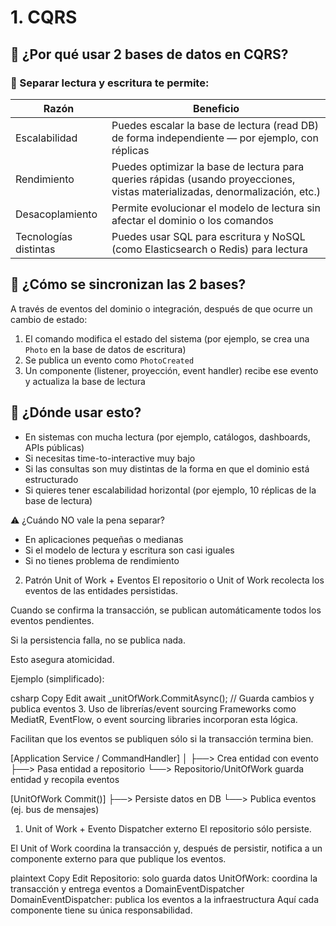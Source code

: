 # 1. CQRS
## 🧠 ¿Por qué usar 2 bases de datos en CQRS?
### 🔹 Separar lectura y escritura te permite:
| Razón | Beneficio |
| ----- | --------- |
| Escalabilidad | Puedes escalar la base de lectura (read DB) de forma independiente — por ejemplo, con réplicas |
| Rendimiento | Puedes optimizar la base de lectura para queries rápidas (usando proyecciones, vistas materializadas, denormalización, etc.) |
| Desacoplamiento | Permite evolucionar el modelo de lectura sin afectar el dominio o los comandos |
| Tecnologías distintas | Puedes usar SQL para escritura y NoSQL (como Elasticsearch o Redis) para lectura |

## 🔄 ¿Cómo se sincronizan las 2 bases?
A través de eventos del dominio o integración, después de que ocurre un cambio de estado:
1. El comando modifica el estado del sistema (por ejemplo, se crea una `Photo` en la base de datos de escritura)
1. Se publica un evento como `PhotoCreated`
1. Un componente (listener, proyección, event handler) recibe ese evento y actualiza la base de lectura

## 🔧 ¿Dónde usar esto?
* En sistemas con mucha lectura (por ejemplo, catálogos, dashboards, APIs públicas)
* Si necesitas time-to-interactive muy bajo
* Si las consultas son muy distintas de la forma en que el dominio está estructurado
* Si quieres tener escalabilidad horizontal (por ejemplo, 10 réplicas de la base de lectura)

⚠️ ¿Cuándo NO vale la pena separar?
* En aplicaciones pequeñas o medianas
* Si el modelo de lectura y escritura son casi iguales
* Si no tienes problema de rendimiento



2. Patrón Unit of Work + Eventos
El repositorio o Unit of Work recolecta los eventos de las entidades persistidas.

Cuando se confirma la transacción, se publican automáticamente todos los eventos pendientes.

Si la persistencia falla, no se publica nada.

Esto asegura atomicidad.

Ejemplo (simplificado):

csharp
Copy
Edit
await _unitOfWork.CommitAsync(); // Guarda cambios y publica eventos
3. Uso de librerías/event sourcing
Frameworks como MediatR, EventFlow, o event sourcing libraries incorporan esta lógica.

Facilitan que los eventos se publiquen sólo si la transacción termina bien.


[Application Service / CommandHandler]
          │
          ├──> Crea entidad con evento
          ├──> Pasa entidad a repositorio
          └──> Repositorio/UnitOfWork guarda entidad y recopila eventos

[UnitOfWork Commit()]
          ├──> Persiste datos en DB
          └──> Publica eventos (ej. bus de mensajes)


1. Unit of Work + Evento Dispatcher externo
El repositorio sólo persiste.

El Unit of Work coordina la transacción y, después de persistir, notifica a un componente externo para que publique los eventos.

plaintext
Copy
Edit
Repositorio: solo guarda datos
UnitOfWork: coordina la transacción y entrega eventos a DomainEventDispatcher
DomainEventDispatcher: publica los eventos a la infraestructura
Aquí cada componente tiene su única responsabilidad.